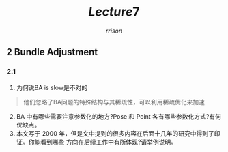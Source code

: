 # $$Lecture 7$$
$$rrison$$
## 2 Bundle Adjustment
### 2.1
1. 为何说BA is slow是不对的  
> 他们忽略了BA问题的特殊结构与其稀疏性，可以利用稀疏优化来加速

2. BA 中有哪些需要注意参数化的地方?Pose 和 Point 各有哪些参数化方式?有何优缺点。
3. 本文写于 2000 年，但是文中提到的很多内容在后面十几年的研究中得到了印证。你能看到哪些
  方向在后续工作中有所体现?请举例说明。


